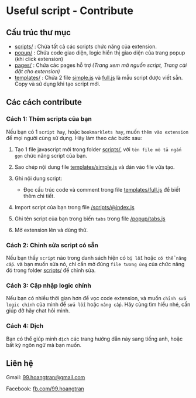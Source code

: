 # Useful script - Contribute

## Cấu trúc thư mục

- [scripts/](/scripts/) : Chứa tất cả các scripts chức năng của extension.
- [popup/](/popup/) : Chứa code giao diện, logic hiển thị giao diện của trang popup (khi click extension)
- [pages/](/pages/) : Chứa các pages hỗ trợ *(Trang xem mã nguồn script, Trang cài đặt cho extension)*
- [templates/](/templates/) : Chứa 2 file [simple.js](/templates/simple.js) và [full.js](/templates/full.js) là mẫu script được viết sẵn. Copy và sử dụng khi tạo script mới.

## Các cách contribute

### Cách 1: Thêm scripts của bạn

Nếu bạn có 1 `script hay`, hoặc `bookmarklets hay`, muốn `thêm vào extension` để mọi người cùng sử dụng. Hãy làm theo các bước sau:

1. Tạo 1 file javascript mới trong folder [scripts/](/scripts/), với `tên file mô tả ngắn gọn` chức năng script của bạn.

2. Sao chép nội dung file [templates/simple.js](/templates/simple.js) và dán vào file vừa tạo.

3. Ghi nội dung script:
    - Đọc cấu trúc code và comment trong file [templates/full.js](/templates/full.js) để biết thêm chi tiết.

4. Import script của bạn trong file [/scripts/@index.js](/scripts/@index.js)

5. Ghi tên script của bạn trong biến `tabs` trong file [/popup/tabs.js](/popup/tabs.js)

6. Mở extension lên và dùng thử.

### Cách 2: Chỉnh sửa script có sẵn

Nếu bạn thấy `script` nào trong danh sách hiện có `bị lỗi` hoặc `có thể nâng cấp`. và bạn muốn sửa nó, chỉ cần mở đúng `file tương ứng` của chức năng đó trong folder [scripts/](/scripts/) để chỉnh sửa.

### Cách 3: Cập nhập logic chính

Nếu bạn có nhiều thời gian hơn để vọc code extension, và muốn `chỉnh sửa logic chính` của mình để `sửa lỗi` hoặc `nâng cấp`. Hãy cùng tìm hiểu nhé, cần giúp đỡ hãy chat hỏi mình.

### Cách 4: Dịch

Bạn có thể giúp mình `dịch` các trang hướng dẫn này sang tiếng anh, hoặc bất kỳ ngôn ngữ mà bạn muốn.

## Liên hệ

Gmail: <99.hoangtran@gmail.com>

Facebook: [fb.com/99.hoangtran](https://fb.com/99.hoangtran)
